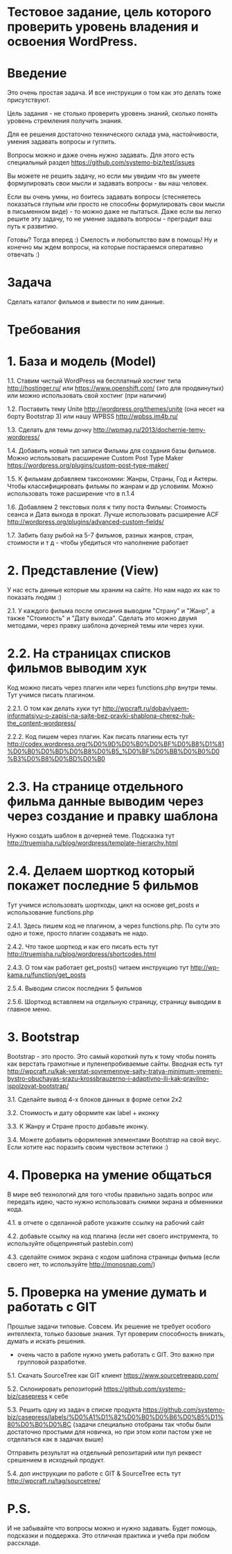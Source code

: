 Тестовое задание, цель которого проверить уровень владения и освоения WordPress.
====

# Введение

Это очень простая задача. И все инструкции о том как это делать тоже присутствуют.

Цель задания - не столько проверить уровень знаний, сколько понять уровень стремления получить знания.

Для ее решения достаточно технического склада ума, настойчивости, умения задавать вопросы и гуглить.

Вопросы можно и даже очень нужно задавать. Для этого есть специальный раздел https://github.com/systemo-biz/test/issues

Вы можете не решить задачу, но если мы увидим что вы умеете формулировать свои мысли и задавать вопросы - вы наш человек.

Если вы очень умны, но боитесь задавать вопросы (стесняетесь показаться глупым или просто не способны формулировать свои мысли в письменном виде) - то можно даже не пытаться. Даже если вы легко решите эту задачу, то не умение задавать вопросы - преградит ваш путь к развитию.

Готовы? Тогда вперед :) Смелость и любопытство вам в помощь! Ну и конечно мы ждем вопросы, на которые постараемся оперативно отвечать :)


# Задача
Сделать каталог фильмов и вывести по ним данные.

# Требования

# 1. База и модель (Model)

1.1. Ставим чистый WordPress на бесплатный хостинг типа http://hostinger.ru/ или https://www.openshift.com/ (это для продвинутых) или можно использовать свой хостинг (при наличии)

1.2. Поставить тему Unite http://wordpress.org/themes/unite (она несет на борту Bootstrap 3) или нашу WPBSS http://wpbss.im4b.ru/

1.3. Сделать для темы дочку http://wpmag.ru/2013/dochernie-temy-wordpress/

1.4. Добавить новый тип записи Фильмы для создания базы фильмов. Можно использовать расширение Custom Post Type Maker https://wordpress.org/plugins/custom-post-type-maker/

1.5. К фильмам добавляем таксономии: Жанры, Страны, Год и Актеры. Чтобы классифицировать фильмы по жанрам и др условиям. Можно использовать тоже расширение что в п.1.4

1.6. Добавляем 2 текстовых поля к типу поста Фильмы: Стоимость сеанса и Дата выхода в прокат. Лучше использовать расширение ACF http://wordpress.org/plugins/advanced-custom-fields/

1.7. Забить базу рыбой на 5-7 фильмов, разных жанров, стран, стоимости и т д - чтобы убедиться что наполнение работает

# 2. Представление (View)

У нас есть данные которые мы храним на сайте. Но нам надо их как то показать людям :)

2.1. У каждого фильма после описания выводим "Страну" и "Жанр", а также "Стоимость" и "Дату выхода". Сделать это можно двумя методами, через правку шаблона дочерней темы или через хуки.

# 2.2. На страницах списков фильмов выводим хук

Код можно писать через плагин или через functions.php внутри темы. Тут учимся писать плагином.

2.2.1. О том как делать хуки тут http://wpcraft.ru/dobavlyaem-informatsiyu-o-zapisi-na-sajte-bez-pravki-shablona-cherez-huk-the_content-wordpress/

2.2.2. Код пишем через плагин. Как писать плагины есть тут http://codex.wordpress.org/%D0%9D%D0%B0%D0%BF%D0%B8%D1%81%D0%B0%D0%BD%D0%B8%D0%B5_%D0%BF%D0%BB%D0%B0%D0%B3%D0%B8%D0%BD%D0%B0

# 2.3.  На странице отдельного фильма данные выводим через через создание и правку шаблона

Нужно создать шаблон в дочерней теме. Подсказка тут http://truemisha.ru/blog/wordpress/template-hierarchy.html

# 2.4. Делаем шорткод который покажет последние 5 фильмов

Тут учимся использовать шорткоды, цикл на основе get_posts и использование functions.php

2.4.1. Здесь пишем код не плагином, а через functions.php. По сути это одно и тоже, просто плагин создавать не надо.

2.4.2. Что такое шорткод и как его писать есть тут http://truemisha.ru/blog/wordpress/shortcodes.html

2.4.3. О том как работает get_posts() читаем инструкцию тут http://wp-kama.ru/function/get_posts

2.5.4. Выводим список последних 5 фильмов

2.5.6. Шорткод вставляем на отдельную страницу, страницу выводим в главное меню.

# 3. Bootstrap

Bootstrap - это просто. Это самый короткий путь к тому чтобы понять как верстать грамотные и пуленепробиваемые сайты.
Вводная есть тут http://wpcraft.ru/kak-verstat-sovremennye-sajty-tratya-minimum-vremeni-bystro-obuchayas-srazu-krossbrauzerno-i-adaptivno-ili-kak-pravilno-ispolzovat-bootstrap/

3.1. Сделайте вывод 4-х блоков данных в форме сетки 2х2

3.2. Стоимость и дату оформите как label + иконку

3.3. К Жанру и Стране просто добавьте иконку.

3.4. Можете добавить оформления элементами Bootstrap на свой вкус. Если хотите нас поразить своим чувством эстетики :)

# 4. Проверка на умение общаться

В мире веб технологий для того чтобы правильно задать вопрос или передать идею, часто нужно использовать снимки экрана и обменники кода.

4.1. в отчете о сделанной работе укажите ссылку на рабочий сайт

4.2. добавьте ссылку на код плагина (если нет своего инструмента, то используйте общепринятый pastebin.com)

4.3. сделайте снимок экрана с кодом шаблона страницы фильма (если своего нет, то используйте http://monosnap.com/)

# 5. Проверка на умение думать и работать с GIT

Прошлые задачи типовые. Совсем. Их решение не требует особого интеллекта, только базовые знания.
Тут проверим способность вникать, думать и искать решения.
+ очень часто в работе нужно уметь работать с GIT. Это важно при групповой разработке.

5.1. Скачать SourceTree как GIT клиент https://www.sourcetreeapp.com/

5.2. Склонировать репозиторий https://github.com/systemo-biz/casepress к себе

5.3. Решить одну из задач в списке продукта https://github.com/systemo-biz/casepress/labels/%D0%A1%D1%82%D0%B0%D0%B6%D0%B5%D1%80%D0%B0%D0%BC (задачи специально отобраны так чтобы были достаточно простыми для новичка, но при этом копи пастом уже не отделаться как в задачах выше)

Отправить результат на отдельный репозитарий или пул реквест срешением в исходный продукт.

5.4. доп инструкции по работе с GIT & SourceTree есть тут http://wpcraft.ru/tag/sourcetree/

# P.S. 
И не забывайте что вопросы можно и нужно задавать. Будет помощь, подсказки и поддержка. Это отличная практика и учеба при любом расскладе.
